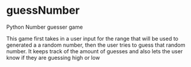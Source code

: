 # guessNumber
Python Number guesser game 

This game first takes in a user input for the range that will be used to generated a a random number, then the user tries to guess that random number.
It keeps track of the amount of guesses and also lets the user know if they are guessing high or low
